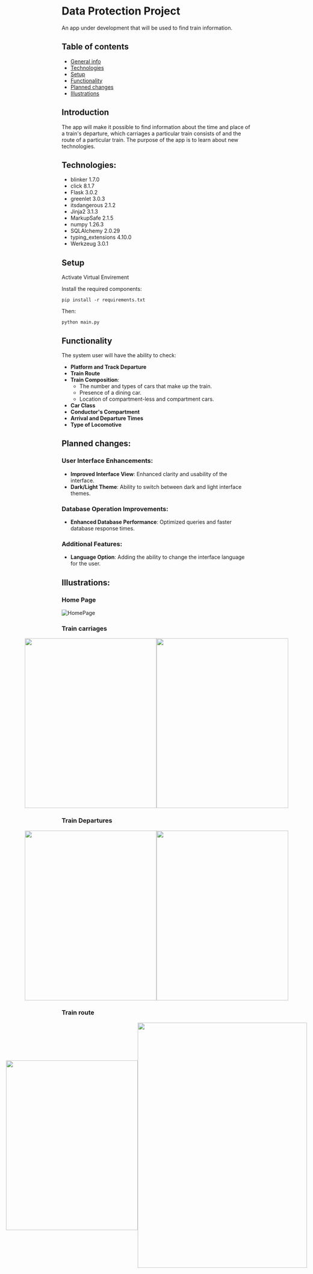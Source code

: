 # Data Protection Project
An app under development that will be used to find train information.

## Table of contents
* [General info](#general-info)
* [Technologies](#technologies)
* [Setup](#setup)
* [Functionality](#functionality)
* [Planned changes](#planned-changes)
* [Illustrations](#illustrations)

 
## Introduction 
The app will make it possible to find information about the time and place of a train's departure, which carriages a particular
train consists of and the route of a particular train. The purpose of the app is to learn about new technologies.
## Technologies:

* blinker 1.7.0
* click 8.1.7
* Flask 3.0.2
* greenlet 3.0.3
* itsdangerous 2.1.2
* Jinja2 3.1.3
* MarkupSafe 2.1.5
* numpy 1.26.3
* SQLAlchemy 2.0.29
* typing_extensions 4.10.0
* Werkzeug 3.0.1

## Setup

Activate Virtual Envirement

Install the required components:

``` pip install -r requirements.txt ```

Then:

``` python main.py ```
 
## Functionality
The system user will have the ability to check:

- **Platform and Track Departure**
- **Train Route**
- **Train Composition**:
  - The number and types of cars that make up the train.
  - Presence of a dining car.
  - Location of compartment-less and compartment cars.
- **Car Class**
- **Conductor's Compartment**
- **Arrival and Departure Times**
- **Type of Locomotive**



## Planned changes:
### User Interface Enhancements:
- **Improved Interface View**: Enhanced clarity and usability of the interface.
- **Dark/Light Theme**: Ability to switch between dark and light interface themes.

### Database Operation Improvements:
- **Enhanced Database Performance**: Optimized queries and faster database response times.

### Additional Features:
- **Language Option**: Adding the ability to change the interface language for the user.


## Illustrations:

### Home Page
![HomePage](./ImagesGUI/HomePage.png)

###  Train carriages
<div style="display: flex; align-items: center; justify-content: center;">
  <img src="./ImagesGUI/searchCar.png" width="350" height="450">
  <img src="./ImagesGUI/resultCar.png" width="350" height="450">
</div>


### Train Departures
<div style="display: flex; align-items: center; justify-content: center;">
  <img src="./ImagesGUI/searchDepartures.png" width="350" height="450">
  <img src="./ImagesGUI/resultDepartures.png" width="350" height="450">
</div>


### Train route
<div style="display: flex; align-items: center; justify-content: center;">
  <img src="./ImagesGUI/searchRoute.png" width="350" height="450">
  <img src="./ImagesGUI/resultRoute.png" width="450" height="650">
</div>
